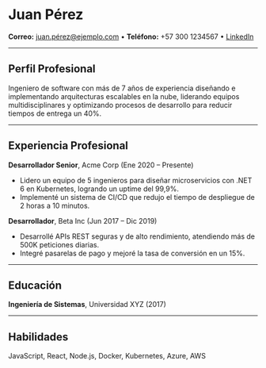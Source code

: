 # Juan Pérez

**Correo:** juan.pérez@ejemplo.com • **Teléfono:** +57 300 1234567 • [LinkedIn](https://linkedin.com/in/juanperez)

---

## Perfil Profesional

Ingeniero de software con más de 7 años de experiencia diseñando e implementando arquitecturas escalables en la nube, liderando equipos multidisciplinares y optimizando procesos de desarrollo para reducir tiempos de entrega un 40%.

---

## Experiencia Profesional

**Desarrollador Senior**, Acme Corp (Ene 2020 – Presente)  
- Lidero un equipo de 5 ingenieros para diseñar microservicios con .NET 6 en Kubernetes, logrando un uptime del 99,9%.  
- Implementé un sistema de CI/CD que redujo el tiempo de despliegue de 2 horas a 10 minutos.

**Desarrollador**, Beta Inc (Jun 2017 – Dic 2019)  
- Desarrollé APIs REST seguras y de alto rendimiento, atendiendo más de 500K peticiones diarias.  
- Integré pasarelas de pago y mejoré la tasa de conversión en un 15%.

---

## Educación

**Ingeniería de Sistemas**, Universidad XYZ (2017)

---

## Habilidades

JavaScript, React, Node.js, Docker, Kubernetes, Azure, AWS
